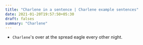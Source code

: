 ```yaml
---
title: "Charlene in a sentence | Charlene example sentences"
date: 2021-01-20T19:57:50+05:30
draft: falses
summary: "Charlene"
---
```

- `Charlene`'s over at the spread eagle every other night.
                 
